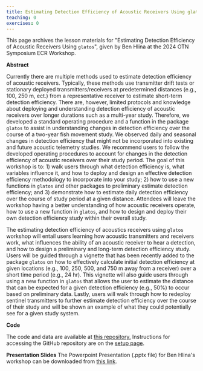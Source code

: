 ```yaml
---
title: Estimating Detection Efficiency of Acoustic Receivers Using glatos
teaching: 0
exercises: 0
---
```


This page archives the lesson materials for "Estimating Detection Efficiency of Acoustic Receivers Using `glatos`", given by Ben Hlina at the 2024 OTN Symposium ECR Workshop. 

**Abstract**

Currently there are multiple methods used to estimate detection efficiency of acoustic receivers. Typically, these methods use transmitter drift tests or stationary deployed transmitters/receivers at predetermined distances (e.g., 100, 250 m, ect.) from a representative receiver to estimate short-term detection efficiency. There are, however, limited protocols and knowledge about deploying and understanding detection efficiency of acoustic receivers over longer durations such as a multi-year study. Therefore, we developed a standard operating procedure and a function in the package `glatos` to assist in understanding changes in detection efficiency over the course of a two-year fish movement study. We observed daily and seasonal changes in detection efficiency that might not be incorporated into existing and future acoustic telemetry studies. We recommend users to follow the developed operating procedures to account for changes in the detection efficiency of acoustic receivers over their study period. The goal of this workshop is to: 1) walk users through what detection efficiency is, what variables influence it, and how to deploy and design an effective detection efficiency methodology to incorporate into your study; 2) how to use a new functions in `glatos` and other packages to preliminary estimate detection efficiency; and 3) demonstrate how to estimate daily detection efficiency over the course of study period at a given distance. Attendees will leave the workshop having a better understanding of how acoustic receivers operate, how to use a new function in `glatos`, and how to design and deploy their own detection efficiency study within their overall study.

The estimating detection efficiency of acoustics receivers using `glatos` workshop will entail users learning how acoustic transmitters and receivers work, what influences the ability of an acoustic receiver to hear a detection, and how to design a preliminary and long-term detection efficiency study. Users will be guided through a vignette that has been recently added to the package `glatos` on how to effectively calculate initial detection efficiency at given locations (e.g., 100, 250, 500, and 750 m away from a receiver) over a short time period (e.g., 24 hr). This vignette will also guide users through using a new function in `glatos` that allows the user to estimate the distance that can be expected for a given detection efficiency (e.g., 50%) to occur based on preliminary data. Lastly, users will walk through how to redeploy sentinel transmitters to further estimate detection efficiency over the course of their study and will be shown an example of what they could potentially see for a given study system.

**Code**

The code and data are available at [this repository.](https://github.com/benjaminhlina/glatos-detection-efficiency/tree/main) Instructions for accessing the GitHub repository are on the [setup page](/setup.html).

**Presentation Slides**
The Powerpoint Presentation (.pptx file) for Ben Hlina's workshop can be downloaded from [this link](/Resources/detection-effeicency-workshop.pptx).